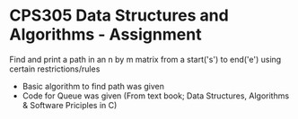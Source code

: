 # CPS305 Data Structures and Algorithms - Assignment

Find and print a path in an n by m matrix from a start('s') to end('e') using certain restrictions/rules
- Basic algorithm to find path was given
- Code for Queue was given (From text book; Data Structures, Algorithms & Software Priciples in C)
